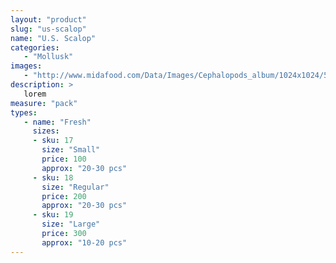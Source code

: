 ```yaml
---
layout: "product"
slug: "us-scalop"
name: "U.S. Scalop"
categories:
   - "Mollusk"
images:
   - "http://www.midafood.com/Data/Images/Cephalopods_album/1024x1024/54acdb77e60ec196.jpg"
description: >
   lorem
measure: "pack"
types: 
   - name: "Fresh"
     sizes: 
     - sku: 17
       size: "Small"
       price: 100
       approx: "20-30 pcs"
     - sku: 18
       size: "Regular"
       price: 200
       approx: "20-30 pcs"
     - sku: 19
       size: "Large"
       price: 300
       approx: "10-20 pcs"
---
```

